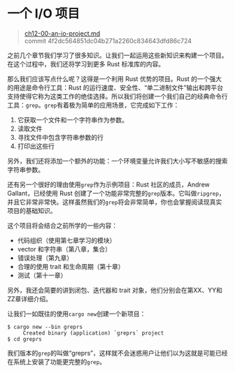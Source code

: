 # 一个 I/O 项目

> [ch12-00-an-io-project.md](https://github.com/rust-lang/book/blob/master/second-edition/src/ch12-00-an-io-project.md)
> <br>
> commit 4f2dc564851dc04b271a2260c834643dfd86c724

之前几个章节我们学习了很多知识。让我们一起运用这些新知识来构建一个项目。在这个过程中，我们还将学习到更多 Rust 标准库的内容。

那么我们应该写点什么呢？这得是一个利用 Rust 优势的项目。Rust 的一个强大的用途是命令行工具：Rust 的运行速度、安全性、“单二进制文件”输出和跨平台支持使得它称为这类工作的绝佳选择。所以我们将创建一个我们自己的经典命令行工具：`grep`。`grep`有着极为简单的应用场景，它完成如下工作：

1. 它获取一个文件和一个字符串作为参数。
2. 读取文件
3. 寻找文件中包含字符串参数的行
4. 打印出这些行

另外，我们还将添加一个额外的功能：一个环境变量允许我们大小写不敏感的搜索字符串参数。

还有另一个很好的理由使用`grep`作为示例项目：Rust 社区的成员，Andrew Gallant，已经使用 Rust 创建了一个功能非常完整的`grep`版本。它叫做`ripgrep`，并且它非常非常快。这样虽然我们的`grep`将会非常简单，你也会掌握阅读现真实项目的基础知识。

这个项目将会结合之前所学的一些内容：

- 代码组织（使用第七章学习的模块）
- vector 和字符串（第八章，集合）
- 错误处理（第九章）
- 合理的使用 trait 和生命周期（第十章）
- 测试（第十一章）

另外，我还会简要的讲到闭包、迭代器和 trait 对象，他们分别会在第XX、YY和ZZ章详细介绍。

让我们一如既往的使用`cargo new`创建一个新项目：

```text
$ cargo new --bin greprs
     Created binary (application) `greprs` project
$ cd greprs
```

我们版本的`grep`的叫做“greprs”，这样就不会迷惑用户让他们以为这就是可能已经在系统上安装了功能更完整的`grep`。